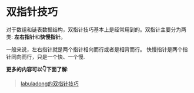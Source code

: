 # 双指针技巧

对于数组和链表数据结构，双指针技巧基本上是经常用到的。双指针主要分为两类: **左右指针**和**快慢指针**。

一般来说，左右指针就是两个指针相向而行或者是相背而行。 快慢指针是两个指针同向而行，只是一个快、一个慢.

**更多的内容可以👇下面了解**:

> [labuladong的双指针技巧](https://github.com/labuladong/fucking-algorithm/blob/master/%E7%AE%97%E6%B3%95%E6%80%9D%E7%BB%B4%E7%B3%BB%E5%88%97/%E5%8F%8C%E6%8C%87%E9%92%88%E6%8A%80%E5%B7%A7.md)
